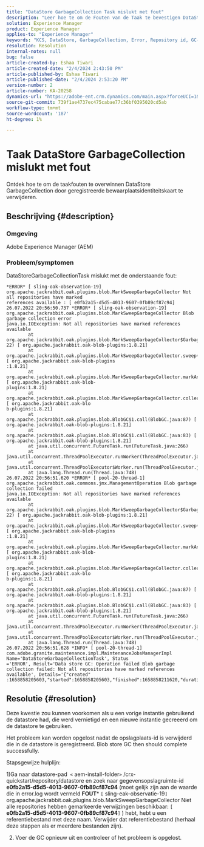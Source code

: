```yaml
---
title: "DataStore GarbageCollection Task mislukt met fout"
description: "Leer hoe te om de Fouten van de Taak te bevestigen DataStorage GarbageCollection."
solution: Experience Manager
product: Experience Manager
applies-to: "Experience Manager"
keywords: "KCS, DataStore, GarbageCollection, Error, Repository id, GC-fout, APache Jackrabbit Oak, Blob store GC"
resolution: Resolution
internal-notes: null
bug: false
article-created-by: Eshaa Tiwari
article-created-date: "2/4/2024 2:43:50 PM"
article-published-by: Eshaa Tiwari
article-published-date: "2/4/2024 2:53:20 PM"
version-number: 2
article-number: KA-20258
dynamics-url: "https://adobe-ent.crm.dynamics.com/main.aspx?forceUCI=1&pagetype=entityrecord&etn=knowledgearticle&id=a9d268ca-6bc3-ee11-9079-6045bd006295"
source-git-commit: 739f1ae4737ec475cabae77c36bf0395020cd5ab
workflow-type: tm+mt
source-wordcount: '187'
ht-degree: 1%

---
```


# Taak DataStore GarbageCollection mislukt met fout


Ontdek hoe te om de taakfouten te overwinnen DataStore GarbageCollection door geregistreerde bewaarplaatsidentiteitskaart te verwijderen.

## Beschrijving {#description}


### Omgeving

Adobe Experience Manager (AEM)

### Probleem/symptomen

DataStoreGarbageCollectionTask mislukt met de onderstaande fout:


```
*ERROR* [ sling-oak-observation-19]  org.apache.jackrabbit.oak.plugins.blob.MarkSweepGarbageCollector Not all repositories have marked
references available : [ e0fb2a15-d5d5-4013-9607-0fb89cf87c94] 
26.07.2022 20:56:50.737 *ERROR* [ sling-oak-observation-19]  org.apache.jackrabbit.oak.plugins.blob.MarkSweepGarbageCollector Blob garbage collection error
java.io.IOException: Not all repositories have marked references available
        at org.apache.jackrabbit.oak.plugins.blob.MarkSweepGarbageCollector$GarbageCollectionType$1.mergeAllMarkedReferences(MarkSweepGarbageCollector.java:7
22) [ org.apache.jackrabbit.oak-blob-plugins:1.8.21] 
        at org.apache.jackrabbit.oak.plugins.blob.MarkSweepGarbageCollector.sweep(MarkSweepGarbageCollector.java:384) [ org.apache.jackrabbit.oak-blob-plugins
:1.8.21] 
        at org.apache.jackrabbit.oak.plugins.blob.MarkSweepGarbageCollector.markAndSweep(MarkSweepGarbageCollector.java:284) [ org.apache.jackrabbit.oak-blob-
plugins:1.8.21] 
        at org.apache.jackrabbit.oak.plugins.blob.MarkSweepGarbageCollector.collectGarbage(MarkSweepGarbageCollector.java:191) [ org.apache.jackrabbit.oak-blo
b-plugins:1.8.21] 
        at org.apache.jackrabbit.oak.plugins.blob.BlobGC$1.call(BlobGC.java:87) [ org.apache.jackrabbit.oak-blob-plugins:1.8.21] 
        at org.apache.jackrabbit.oak.plugins.blob.BlobGC$1.call(BlobGC.java:83) [ org.apache.jackrabbit.oak-blob-plugins:1.8.21] 
        at java.util.concurrent.FutureTask.run(FutureTask.java:266)
        at java.util.concurrent.ThreadPoolExecutor.runWorker(ThreadPoolExecutor.java:1149)
        at java.util.concurrent.ThreadPoolExecutor$Worker.run(ThreadPoolExecutor.java:624)
        at java.lang.Thread.run(Thread.java:748)
26.07.2022 20:56:51.620 *ERROR* [ pool-20-thread-1]  org.apache.jackrabbit.oak.commons.jmx.ManagementOperation Blob garbage collection failed
java.io.IOException: Not all repositories have marked references available
        at org.apache.jackrabbit.oak.plugins.blob.MarkSweepGarbageCollector$GarbageCollectionType$1.mergeAllMarkedReferences(MarkSweepGarbageCollector.java:7
22) [ org.apache.jackrabbit.oak-blob-plugins:1.8.21] 
        at org.apache.jackrabbit.oak.plugins.blob.MarkSweepGarbageCollector.sweep(MarkSweepGarbageCollector.java:384) [ org.apache.jackrabbit.oak-blob-plugins
:1.8.21] 
        at org.apache.jackrabbit.oak.plugins.blob.MarkSweepGarbageCollector.markAndSweep(MarkSweepGarbageCollector.java:284) [ org.apache.jackrabbit.oak-blob-
plugins:1.8.21] 
        at org.apache.jackrabbit.oak.plugins.blob.MarkSweepGarbageCollector.collectGarbage(MarkSweepGarbageCollector.java:191) [ org.apache.jackrabbit.oak-blo
b-plugins:1.8.21] 
        at org.apache.jackrabbit.oak.plugins.blob.BlobGC$1.call(BlobGC.java:87) [ org.apache.jackrabbit.oak-blob-plugins:1.8.21] 
        at org.apache.jackrabbit.oak.plugins.blob.BlobGC$1.call(BlobGC.java:83) [ org.apache.jackrabbit.oak-blob-plugins:1.8.21] 
        at java.util.concurrent.FutureTask.run(FutureTask.java:266)
        at java.util.concurrent.ThreadPoolExecutor.runWorker(ThreadPoolExecutor.java:1149)
        at java.util.concurrent.ThreadPoolExecutor$Worker.run(ThreadPoolExecutor.java:624)
        at java.lang.Thread.run(Thread.java:748)
26.07.2022 20:56:51.628 *INFO* [ pool-20-thread-1]  com.adobe.granite.maintenance.impl.MaintenanceJobsManagerImpl Name='DataStoreGarbageCollectionTask', Status
='ERROR', Result='Data store GC: Operation failed Blob garbage collection failed: Not all repositories have marked references available', Details='{"created"
:1658858205603,"started":1658858205603,"finished":1658858211620,"duration":6017}'
```





## Resolutie {#resolution}


Deze kwestie zou kunnen voorkomen als u een vorige instantie gebruikend de datastore had, die werd vernietigd en een nieuwe instantie gecreeerd om de datastore te gebruiken.

Het probleem kan worden opgelost nadat de opslagplaats-id is verwijderd die in de datastore is geregistreerd. Blob store GC then should complete successfully.

Stapsgewijze hulplijn:

1)Ga naar datastore-pad  `<` aem-install-folder`>` /crx-quickstart/repository/datastore en zoek naar gegevensopslagruimte-id <b>e0fb2a15-d5d5-4013-9607-0fb89cf87c94</b> (moet gelijk zijn aan de waarde die in error.log wordt vermeld <b>FOUT</b>\* `[` sling-eak-observatie-19`]`  org.apache.jackrabbit.oak.plugins.blob.MarkSweepGarbageCollector Niet alle repositories hebben gemarkeerde verwijzingen beschikbaar: `[` <b>e0fb2a15-d5d5-4013-9607-0fb89cf87c94</b>`]` ) hebt, hebt u een referentiebestand met deze naam. Verwijder dat referentiebestand (herhaal deze stappen als er meerdere bestanden zijn).

2) Voer de GC opnieuw uit en controleer of het probleem is opgelost.
